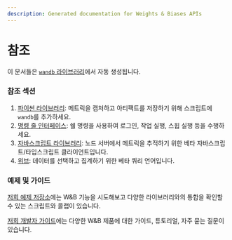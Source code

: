 ```yaml
---
description: Generated documentation for Weights & Biases APIs
---
```


# 참조

이 문서들은 [`wandb` 라이브러리](https://github.com/wandb/wandb)에서 자동 생성됩니다.

### 참조 섹션

1. [파이썬 라이브러리](./python/README.md): 메트릭을 캡처하고 아티팩트를 저장하기 위해 스크립트에 `wandb`를 추가하세요.
2. [명령 줄 인터페이스](./cli/README.md): 쉘 명령을 사용하여 로그인, 작업 실행, 스윕 실행 등을 수행하세요.
3. [자바스크립트 라이브러리](./js/README.md): 노드 서버에서 메트릭을 추적하기 위한 베타 자바스크립트/타입스크립트 클라이언트입니다.
4. [위브](./weave/README.md): 데이터를 선택하고 집계하기 위한 베타 쿼리 언어입니다.

### 예제 및 가이드

[저희 예제 저장소](https://github.com/wandb/examples)에는 W&B 기능을 시도해보고 다양한 라이브러리와의 통합을 확인할 수 있는 스크립트와 콜랩이 있습니다.

[저희 개발자 가이드](../guides/intro.md)에는 다양한 W&B 제품에 대한 가이드, 튜토리얼, 자주 묻는 질문이 있습니다.